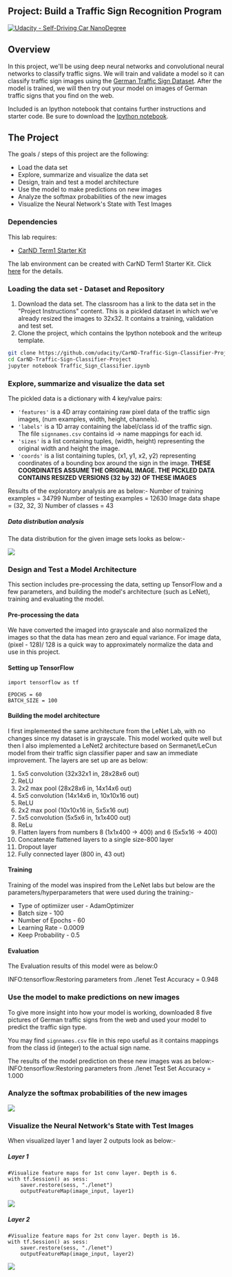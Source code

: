 ## Project: Build a Traffic Sign Recognition Program
[![Udacity - Self-Driving Car NanoDegree](https://s3.amazonaws.com/udacity-sdc/github/shield-carnd.svg)](http://www.udacity.com/drive)

Overview
---
In this project, we'll be using deep neural networks and convolutional neural networks to classify traffic signs. We will train and validate a model so it can classify traffic sign images using the [German Traffic Sign Dataset](http://benchmark.ini.rub.de/?section=gtsrb&subsection=dataset). After the model is trained, we will then try out your model on images of German traffic signs that you find on the web.

Included is an Ipython notebook that contains further instructions 
and starter code. Be sure to download the [Ipython notebook](https://github.com/udacity/CarND-Traffic-Sign-Classifier-Project/blob/master/Traffic_Sign_Classifier.ipynb). 

The Project
---
The goals / steps of this project are the following:
* Load the data set
* Explore, summarize and visualize the data set
* Design, train and test a model architecture
* Use the model to make predictions on new images
* Analyze the softmax probabilities of the new images
* Visualize the Neural Network's State with Test Images

### Dependencies
This lab requires:

* [CarND Term1 Starter Kit](https://github.com/udacity/CarND-Term1-Starter-Kit)

The lab environment can be created with CarND Term1 Starter Kit. Click [here](https://github.com/udacity/CarND-Term1-Starter-Kit/blob/master/README.md) for the details.

### Loading the data set - Dataset and Repository

1. Download the data set. The classroom has a link to the data set in the "Project Instructions" content. This is a pickled dataset in which we've already resized the images to 32x32. It contains a training, validation and test set.
2. Clone the project, which contains the Ipython notebook and the writeup template.
```sh
git clone https://github.com/udacity/CarND-Traffic-Sign-Classifier-Project
cd CarND-Traffic-Sign-Classifier-Project
jupyter notebook Traffic_Sign_Classifier.ipynb
```

### Explore, summarize and visualize the data set
The pickled data is a dictionary with 4 key/value pairs:

- `'features'` is a 4D array containing raw pixel data of the traffic sign images, (num examples, width, height, channels).
- `'labels'` is a 1D array containing the label/class id of the traffic sign. The file `signnames.csv` contains id -> name mappings for each id.
- `'sizes'` is a list containing tuples, (width, height) representing the original width and height the image.
- `'coords'` is a list containing tuples, (x1, y1, x2, y2) representing coordinates of a bounding box around the sign in the image. **THESE COORDINATES ASSUME THE ORIGINAL IMAGE. THE PICKLED DATA CONTAINS RESIZED VERSIONS (32 by 32) OF THESE IMAGES**

Results of the exploratory analysis are as below:-
Number of training examples = 34799
Number of testing examples = 12630
Image data shape = (32, 32, 3)
Number of classes = 43

##### Data distribution analysis

The data distribution for the given image sets looks as below:-

<img src="data_distribution.png">

### Design and Test a Model Architecture

This section includes pre-processing the data, setting up TensorFlow and a few parameters, and building the model's architecture (such as LeNet), training and evaluating the model.

#### Pre-processing the data
We have converted the imaged into grayscale and also normalized the images so that the data has mean zero and equal variance. For image data, (pixel - 128)/ 128 is a quick way to approximately normalize the data and use in this project.

#### Setting up TensorFlow
```
import tensorflow as tf

EPOCHS = 60
BATCH_SIZE = 100
```

#### Building the model architecture
I first implemented the same architecture from the LeNet Lab, with no changes since my dataset is in grayscale. This model worked quite well but then I also implemented a LeNet2 architecture based on Sermanet/LeCun model from their traffic sign classifier paper and saw an immediate improvement. The layers are set up are as below:

1. 5x5 convolution (32x32x1 in, 28x28x6 out)
2. ReLU
3. 2x2 max pool (28x28x6 in, 14x14x6 out)
4. 5x5 convolution (14x14x6 in, 10x10x16 out)
5. ReLU
6. 2x2 max pool (10x10x16 in, 5x5x16 out)
7. 5x5 convolution (5x5x6 in, 1x1x400 out)
8. ReLu
9. Flatten layers from numbers 8 (1x1x400 -> 400) and 6 (5x5x16 -> 400)
10. Concatenate flattened layers to a single size-800 layer
11. Dropout layer
12. Fully connected layer (800 in, 43 out)

#### Training
Training of the model was inspired from the LeNet labs but below are the parameters/hyperparameters that were used during the training:-
- Type of optimiizer user - AdamOptimizer
- Batch size - 100
- Number of Epochs - 60 
- Learning Rate - 0.0009
- Keep Probability - 0.5

#### Evaluation
The Evaluation results of this model were as below:0

INFO:tensorflow:Restoring parameters from ./lenet
Test Accuracy = 0.948

### Use the model to make predictions on new images
To give more insight into how your model is working, downloaded 8 five pictures of German traffic signs from the web and used your model to predict the traffic sign type.

You may find `signnames.csv` file in this repo useful as it contains mappings from the class id (integer) to the actual sign name.

The results of the model prediction on these new images was as below:-
INFO:tensorflow:Restoring parameters from ./lenet
Test Set Accuracy = 1.000

### Analyze the softmax probabilities of the new images

<img src="Softmax_images.png">

### Visualize the Neural Network's State with Test Images

When visualized layer 1 and layer 2 outputs look as below:-

##### Layer 1
```
#Visualize feature maps for 1st conv layer. Depth is 6.
with tf.Session() as sess:
    saver.restore(sess, "./lenet")
    outputFeatureMap(image_input, layer1)
```
<img src="layer_1.png">

##### Layer 2

```
#Visualize feature maps for 2st conv layer. Depth is 16.
with tf.Session() as sess:
    saver.restore(sess, "./lenet")
    outputFeatureMap(image_input, layer2)
```
<img src="layer_2.png">
